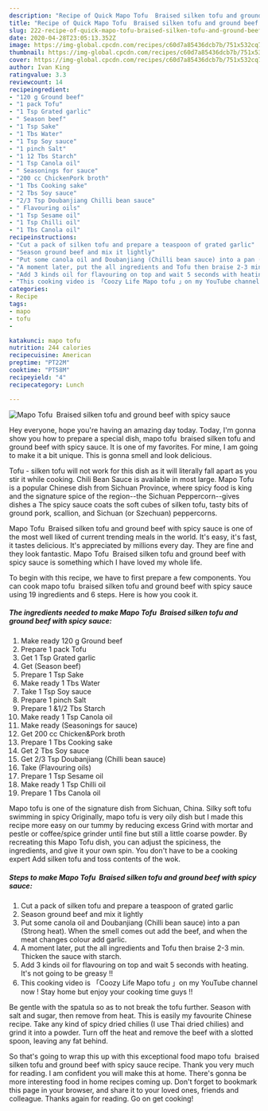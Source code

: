 ```yaml
---
description: "Recipe of Quick Mapo Tofu  Braised silken tofu and ground beef with spicy sauce"
title: "Recipe of Quick Mapo Tofu  Braised silken tofu and ground beef with spicy sauce"
slug: 222-recipe-of-quick-mapo-tofu-braised-silken-tofu-and-ground-beef-with-spicy-sauce
date: 2020-04-28T23:05:13.352Z
image: https://img-global.cpcdn.com/recipes/c60d7a85436dcb7b/751x532cq70/mapo-tofu-braised-silken-tofu-and-ground-beef-with-spicy-sauce-recipe-main-photo.jpg
thumbnail: https://img-global.cpcdn.com/recipes/c60d7a85436dcb7b/751x532cq70/mapo-tofu-braised-silken-tofu-and-ground-beef-with-spicy-sauce-recipe-main-photo.jpg
cover: https://img-global.cpcdn.com/recipes/c60d7a85436dcb7b/751x532cq70/mapo-tofu-braised-silken-tofu-and-ground-beef-with-spicy-sauce-recipe-main-photo.jpg
author: Ivan King
ratingvalue: 3.3
reviewcount: 14
recipeingredient:
- "120 g Ground beef"
- "1 pack Tofu"
- "1 Tsp Grated garlic"
- " Season beef"
- "1 Tsp Sake"
- "1 Tbs Water"
- "1 Tsp Soy sauce"
- "1 pinch Salt"
- "1 12 Tbs Starch"
- "1 Tsp Canola oil"
- " Seasonings for sauce"
- "200 cc ChickenPork broth"
- "1 Tbs Cooking sake"
- "2 Tbs Soy sauce"
- "2/3 Tsp Doubanjiang Chilli bean sauce"
- " Flavouring oils"
- "1 Tsp Sesame oil"
- "1 Tsp Chilli oil"
- "1 Tbs Canola oil"
recipeinstructions:
- "Cut a pack of silken tofu and prepare a teaspoon of grated garlic"
- "Season ground beef and mix it lightly"
- "Put some canola oil and Doubanjiang (Chilli bean sauce) into a pan (Strong heat). When the smell comes out add the beef, and when the meat changes colour add garlic."
- "A moment later, put the all ingredients and Tofu then braise 2-3 min. Thicken the sauce with starch."
- "Add 3 kinds oil for flavouring on top and wait 5 seconds with heating. It&#39;s not going to be greasy !!"
- "This cooking video is 「Coozy Life Mapo tofu 」on my YouTube channel now ! Stay home but enjoy your cooking time guys !!"
categories:
- Recipe
tags:
- mapo
- tofu
- 

katakunci: mapo tofu  
nutrition: 244 calories
recipecuisine: American
preptime: "PT22M"
cooktime: "PT58M"
recipeyield: "4"
recipecategory: Lunch

---
```



![Mapo Tofu  Braised silken tofu and ground beef with spicy sauce](https://img-global.cpcdn.com/recipes/c60d7a85436dcb7b/751x532cq70/mapo-tofu-braised-silken-tofu-and-ground-beef-with-spicy-sauce-recipe-main-photo.jpg)

Hey everyone, hope you're having an amazing day today. Today, I'm gonna show you how to prepare a special dish, mapo tofu  braised silken tofu and ground beef with spicy sauce. It is one of my favorites. For mine, I am going to make it a bit unique. This is gonna smell and look delicious.

Tofu - silken tofu will not work for this dish as it will literally fall apart as you stir it while cooking. Chili Bean Sauce is available in most large. Mapo Tofu is a popular Chinese dish from Sichuan Province, where spicy food is king and the signature spice of the region--the Sichuan Peppercorn--gives dishes a The spicy sauce coats the soft cubes of silken tofu, tasty bits of ground pork, scallion, and Sichuan (or Szechuan) peppercorns.

Mapo Tofu  Braised silken tofu and ground beef with spicy sauce is one of the most well liked of current trending meals in the world. It's easy, it's fast, it tastes delicious. It's appreciated by millions every day. They are fine and they look fantastic. Mapo Tofu  Braised silken tofu and ground beef with spicy sauce is something which I have loved my whole life.


To begin with this recipe, we have to first prepare a few components. You can cook mapo tofu  braised silken tofu and ground beef with spicy sauce using 19 ingredients and 6 steps. Here is how you cook it.

<!--inarticleads1-->

##### The ingredients needed to make Mapo Tofu  Braised silken tofu and ground beef with spicy sauce:

1. Make ready 120 g Ground beef
1. Prepare 1 pack Tofu
1. Get 1 Tsp Grated garlic
1. Get  (Season beef)
1. Prepare 1 Tsp Sake
1. Make ready 1 Tbs Water
1. Take 1 Tsp Soy sauce
1. Prepare 1 pinch Salt
1. Prepare 1 &amp;1/2 Tbs Starch
1. Make ready 1 Tsp Canola oil
1. Make ready  (Seasonings for sauce)
1. Get 200 cc Chicken&amp;Pork broth
1. Prepare 1 Tbs Cooking sake
1. Get 2 Tbs Soy sauce
1. Get 2/3 Tsp Doubanjiang (Chilli bean sauce)
1. Take  (Flavouring oils)
1. Prepare 1 Tsp Sesame oil
1. Make ready 1 Tsp Chilli oil
1. Prepare 1 Tbs Canola oil


Mapo tofu is one of the signature dish from Sichuan, China. Silky soft tofu swimming in spicy Originally, mapo tofu is very oily dish but I made this recipe more easy on our tummy by reducing excess Grind with mortar and pestle or coffee/spice grinder until fine but still a little coarse powder. By recreating this Mapo Tofu dish, you can adjust the spiciness, the ingredients, and give it your own spin. You don&#39;t have to be a cooking expert Add silken tofu and toss contents of the wok. 

<!--inarticleads2-->

##### Steps to make Mapo Tofu  Braised silken tofu and ground beef with spicy sauce:

1. Cut a pack of silken tofu and prepare a teaspoon of grated garlic
1. Season ground beef and mix it lightly
1. Put some canola oil and Doubanjiang (Chilli bean sauce) into a pan (Strong heat). When the smell comes out add the beef, and when the meat changes colour add garlic.
1. A moment later, put the all ingredients and Tofu then braise 2-3 min. Thicken the sauce with starch.
1. Add 3 kinds oil for flavouring on top and wait 5 seconds with heating. It&#39;s not going to be greasy !!
1. This cooking video is 「Coozy Life Mapo tofu 」on my YouTube channel now ! Stay home but enjoy your cooking time guys !!


Be gentle with the spatula so as to not break the tofu further. Season with salt and sugar, then remove from heat. This is easily my favourite Chinese recipe. Take any kind of spicy dried chilies (I use Thai dried chilies) and grind it into a powder. Turn off the heat and remove the beef with a slotted spoon, leaving any fat behind. 

So that's going to wrap this up with this exceptional food mapo tofu  braised silken tofu and ground beef with spicy sauce recipe. Thank you very much for reading. I am confident you will make this at home. There's gonna be more interesting food in home recipes coming up. Don't forget to bookmark this page in your browser, and share it to your loved ones, friends and colleague. Thanks again for reading. Go on get cooking!
